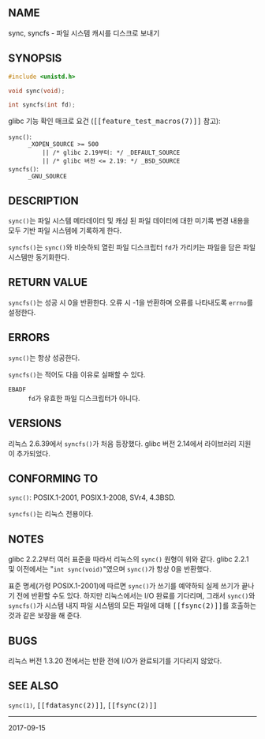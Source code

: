 ## NAME

sync, syncfs - 파일 시스템 캐시를 디스크로 보내기

## SYNOPSIS

```c
#include <unistd.h>

void sync(void);

int syncfs(int fd);
```

glibc 기능 확인 매크로 요건 (<tt>[[feature_test_macros(7)]]</tt> 참고):

<dl>
<dt><code>sync()</code>:</dt>
<dd>
<code>_XOPEN_SOURCE >= 500</code><br>
<code>    || /* glibc 2.19부터: */ _DEFAULT_SOURCE</code><br>
<code>    || /* glibc 버전 <= 2.19: */ _BSD_SOURCE</code>
</dd>
<dt><code>syncfs()</code>:</dt>
<dd><code>_GNU_SOURCE</code></dd>
</dl>

## DESCRIPTION

`sync()`는 파일 시스템 메타데이터 및 캐싱 된 파일 데이터에 대한 미기록 변경 내용을 모두 기반 파일 시스템에 기록하게 한다.

`syncfs()`는 `sync()`와 비슷하되 열린 파일 디스크립터 `fd`가 가리키는 파일을 담은 파일 시스템만 동기화한다.

## RETURN VALUE

`syncfs()`는 성공 시 0을 반환한다. 오류 시 -1을 반환하며 오류를 나타내도록 `errno`를 설정한다.

## ERRORS

`sync()`는 항상 성공한다.

`syncfs()`는 적어도 다음 이유로 실패할 수 있다.

<dl>
<dt><code>EBADF</code></dt>
<dd><code>fd</code>가 유효한 파일 디스크립터가 아니다.</dd>
</dl>

## VERSIONS

리눅스 2.6.39에서 `syncfs()`가 처음 등장했다. glibc 버전 2.14에서 라이브러리 지원이 추가되었다.

## CONFORMING TO

`sync()`: POSIX.1-2001, POSIX.1-2008, SVr4, 4.3BSD.

`syncfs()`는 리눅스 전용이다.

## NOTES

glibc 2.2.2부터 여러 표준을 따라서 리눅스의 `sync()` 원형이 위와 같다. glibc 2.2.1 및 이전에서는 "`int sync(void)`"였으며 `sync()`가 항상 0을 반환했다.

표준 명세(가령 POSIX.1-2001)에 따르면 `sync()`가 쓰기를 예약하되 실제 쓰기가 끝나기 전에 반환할 수도 있다. 하지만 리눅스에서는 I/O 완료를 기다리며, 그래서 `sync()`와 `syncfs()`가 시스템 내지 파일 시스템의 모든 파일에 대해 <tt>[[fsync(2)]]</tt>를 호출하는 것과 같은 보장을 해 준다.

## BUGS

리눅스 버전 1.3.20 전에서는 반환 전에 I/O가 완료되기를 기다리지 않았다.

## SEE ALSO

`sync(1)`, <tt>[[fdatasync(2)]]</tt>, <tt>[[fsync(2)]]</tt>

----

2017-09-15
